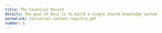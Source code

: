 ```yaml
---
title: The Canonical Record
details: The goal of Koii is to build a single shared knowledge system for people everywhere, owned by creators.
permalink: /universal-content-registry.pdf
number: 5
---
```


